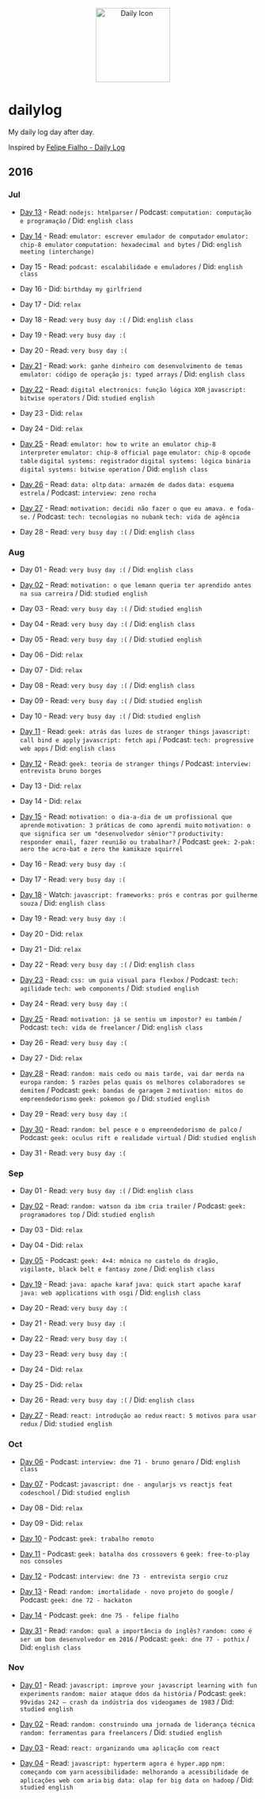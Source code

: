 <p align="center">
  <img src="https://camo.githubusercontent.com/f41f1b94dd8eedb64021a799702f2ef989c5ce37/687474703a2f2f73696d706c6569636f6e2e636f6d2f77702d636f6e74656e742f75706c6f6164732f43616c656e6461722d54696d652e706e67" width="150" alt="Daily Icon" />
</p>

# dailylog

My daily log day after day.

Inspired by [Felipe Fialho - Daily Log](https://github.com/LFeh/dailylog)

## 2016

### Jul

- [Day 13](https://github.com/brenopolanski/dailylog/blob/master/log/2016/july/07-13-2016.md) - Read: `nodejs: htmlparser` / Podcast: `computation: computação e programação` / Did: `english class`

- [Day 14](https://github.com/brenopolanski/dailylog/blob/master/log/2016/july/07-14-2016.md) - Read: `emulator: escrever emulador de computador` `emulator: chip-8 emulator` `computation: hexadecimal and bytes` / Did: `english meeting (interchange)`

- Day 15 - Read: `podcast: escalabilidade e emuladores` / Did: `english class`

- Day 16 - Did: `birthday my girlfriend`

- Day 17 - Did: `relax`

- Day 18 - Read: `very busy day :(` / Did: `english class`

- Day 19 - Read: `very busy day :(`

- Day 20 - Read: `very busy day :(`

- [Day 21](https://github.com/brenopolanski/dailylog/blob/master/log/2016/july/07-21-2016.md) - Read: `work: ganhe dinheiro com desenvolvimento de temas` `emulator: código de operação` `js: typed arrays` / Did: `english class`

- [Day 22](https://github.com/brenopolanski/dailylog/blob/master/log/2016/july/07-22-2016.md) - Read: `digital electronics: função lógica XOR` `javascript: bitwise operators` / Did: `studied english`

- Day 23 - Did: `relax`

- Day 24 - Did: `relax`

- [Day 25](https://github.com/brenopolanski/dailylog/blob/master/log/2016/july/07-25-2016.md) - Read: `emulator: how to write an emulator chip-8 interpreter` `emulator: chip-8 official page` `emulator: chip-8 opcode table` `digital systems: registrador` `digital systems: lógica binária` `digital systems: bitwise operation` / Did: `english class`

- [Day 26](https://github.com/brenopolanski/dailylog/blob/master/log/2016/july/07-26-2016.md) - Read: `data: oltp` `data: armazém de dados` `data: esquema estrela` / Podcast: `interview: zeno rocha`

- [Day 27](https://github.com/brenopolanski/dailylog/blob/master/log/2016/july/07-27-2016.md) - Read: `motivation: decidi não fazer o que eu amava. e foda-se.` / Podcast: `tech: tecnologias no nubank` `tech: vida de agência`

- Day 28 - Read: `very busy day :(` / Did: `english class`

### Aug

- Day 01 - Read: `very busy day :(` / Did: `english class`

- [Day 02](https://github.com/brenopolanski/dailylog/blob/master/log/2016/august/08-02-2016.md) - Read: `motivation: o que lemann queria ter aprendido antes na sua carreira` / Did: `studied english`

- Day 03 - Read: `very busy day :(` / Did: `studied english`

- Day 04 - Read: `very busy day :(` / Did: `english class`

- Day 05 - Read: `very busy day :(` / Did: `studied english`

- Day 06 - Did: `relax`

- Day 07 - Did: `relax`

- Day 08 - Read: `very busy day :(` / Did: `english class`

- Day 09 - Read: `very busy day :(` / Did: `studied english`

- Day 10 - Read: `very busy day :(` / Did: `studied english`

- [Day 11](https://github.com/brenopolanski/dailylog/blob/master/log/2016/august/08-11-2016.md) - Read: `geek: atrás das luzes de stranger things` `javascript: call bind e apply` `javascript: fetch api` / Podcast: `tech: progressive web apps` / Did: `english class`

- [Day 12](https://github.com/brenopolanski/dailylog/blob/master/log/2016/august/08-12-2016.md) - Read: `geek: teoria de stranger things` / Podcast: `interview: entrevista bruno borges`

- Day 13 - Did: `relax`

- Day 14 - Did: `relax`

- [Day 15](https://github.com/brenopolanski/dailylog/blob/master/log/2016/august/08-15-2016.md) - Read: `motivation: o dia-a-dia de um profissional que aprende` `motivation: 3 práticas de como aprendi muito` `motivation: o que significa ser um "desenvolvedor sênior"?` `productivity: responder email, fazer reunião ou trabalhar?` / Podcast: `geek: 2-pak: aero the acro-bat e zero the kamikaze squirrel`

- Day 16 - Read: `very busy day :(`

- Day 17 - Read: `very busy day :(`

- [Day 18](https://github.com/brenopolanski/dailylog/blob/master/log/2016/august/08-18-2016.md) - Watch: `javascript: frameworks: prós e contras por guilherme souza` / Did: `english class`

- Day 19 - Read: `very busy day :(`

- Day 20 - Did: `relax`

- Day 21 - Did: `relax`

- Day 22 - Read: `very busy day :(` / Did: `english class`

- [Day 23](https://github.com/brenopolanski/dailylog/blob/master/log/2016/august/08-23-2016.md) - Read: `css: um guia visual para flexbox` / Podcast: `tech: agilidade` `tech: web components` / Did: `studied english`

- Day 24 - Read: `very busy day :(`

- [Day 25](https://github.com/brenopolanski/dailylog/blob/master/log/2016/august/08-25-2016.md) - Read: `motivation: já se sentiu um impostor? eu também` / Podcast: `tech: vida de freelancer` / Did: `english class`

- Day 26 - Read: `very busy day :(`

- Day 27 - Did: `relax`

- [Day 28](https://github.com/brenopolanski/dailylog/blob/master/log/2016/august/08-28-2016.md) - Read: `random: mais cedo ou mais tarde, vai dar merda na europa` `random: 5 razões pelas quais os melhores colaboradores se demitem` / Podcast: `geek: bandas de garagem 2` `motivation: mitos do empreendedorismo` `geek: pokemon go` / Did: `studied english`

- Day 29 - Read: `very busy day :(`

- [Day 30](https://github.com/brenopolanski/dailylog/blob/master/log/2016/august/08-30-2016.md) - Read: `random: bel pesce e o empreendedorismo de palco` / Podcast: `geek: oculus rift e realidade virtual` / Did: `studied english`

- Day 31 - Read: `very busy day :(`

### Sep

- Day 01 - Read: `very busy day :(` / Did: `english class`

- [Day 02](https://github.com/brenopolanski/dailylog/blob/master/log/2016/september/09-02-2016.md) - Read: `random: watson da ibm cria trailer` / Podcast: `geek: programadores top` / Did: `studied english`

- Day 03 - Did: `relax`

- Day 04 - Did: `relax`

- [Day 05](https://github.com/brenopolanski/dailylog/blob/master/log/2016/september/09-05-2016.md) - Podcast: `geek: 4×4: mônica no castelo do dragão, vigilante, black belt e fantasy zone` / Did: `english class`

- [Day 19](https://github.com/brenopolanski/dailylog/blob/master/log/2016/september/09-19-2016.md) - Read: `java: apache karaf` `java: quick start apache karaf` `java: web applications with osgi` / Did: `english class`

- Day 20 - Read: `very busy day :(`

- Day 21 - Read: `very busy day :(`

- Day 22 - Read: `very busy day :(`

- Day 23 - Read: `very busy day :(`

- Day 24 - Did: `relax`

- Day 25 - Did: `relax`

- Day 26 - Read: `very busy day :(` / Did: `english class`

- [Day 27](https://github.com/brenopolanski/dailylog/blob/master/log/2016/september/09-27-2016.md) - Read: `react: introdução ao redux` `react: 5 motivos para usar redux` / Did: `studied english`

### Oct

- [Day 06](https://github.com/brenopolanski/dailylog/blob/master/log/2016/october/10-06-2016.md) - Podcast: `interview: dne 71 - bruno genaro` / Did: `english class`

- [Day 07](https://github.com/brenopolanski/dailylog/blob/master/log/2016/october/10-07-2016.md) - Podcast: `javascript: dne - angularjs vs reactjs feat codeschool` / Did: `studied english`

- Day 08 - Did: `relax`

- Day 09 - Did: `relax`

- [Day 10](https://github.com/brenopolanski/dailylog/blob/master/log/2016/october/10-10-2016.md) - Podcast: `geek: trabalho remoto`

- [Day 11](https://github.com/brenopolanski/dailylog/blob/master/log/2016/october/10-11-2016.md) - Podcast: `geek: batalha dos crossovers 6` `geek: free-to-play nos consoles`

- [Day 12](https://github.com/brenopolanski/dailylog/blob/master/log/2016/october/10-12-2016.md) - Podcast: `interview: dne 73 - entrevista sergio cruz`

- [Day 13](https://github.com/brenopolanski/dailylog/blob/master/log/2016/october/10-13-2016.md) - Read: `random: imortalidade - novo projeto do google` / Podcast: `geek: dne 72 - hackaton`

- [Day 14](https://github.com/brenopolanski/dailylog/blob/master/log/2016/october/10-14-2016.md) - Podcast: `geek: dne 75 - felipe fialho`

- [Day 31](https://github.com/brenopolanski/dailylog/blob/master/log/2016/october/10-31-2016.md) - Read: `random: qual a importância do inglês?` `random: como é ser um bom desenvolvedor em 2016` / Podcast: `geek: dne 77 - pothix` / Did: `english class`

### Nov

- [Day 01](https://github.com/brenopolanski/dailylog/blob/master/log/2016/november/11-01-2016.md) - Read: `javascript: improve your javascript learning with fun experiments` `random: maior ataque ddos da história` / Podcast: `geek: 99vidas 242 – crash da indústria dos videogames de 1983` / Did: `studied english`

- [Day 02](https://github.com/brenopolanski/dailylog/blob/master/log/2016/november/11-02-2016.md) - Read: `random: construindo uma jornada de liderança técnica` `random: ferramentas para freelancers` / Did: `studied english`

- [Day 03](https://github.com/brenopolanski/dailylog/blob/master/log/2016/november/11-03-2016.md) - Read: `react: organizando uma aplicação com react`

- [Day 04](https://github.com/brenopolanski/dailylog/blob/master/log/2016/november/11-04-2016.md) - Read: `javascript: hyperterm agora é hyper.app` `npm: começando com yarn` `acessibilidade: melhorando a acessibilidade de aplicações web com aria` `big data: olap for big data on hadoop` / Did: `studied english`
